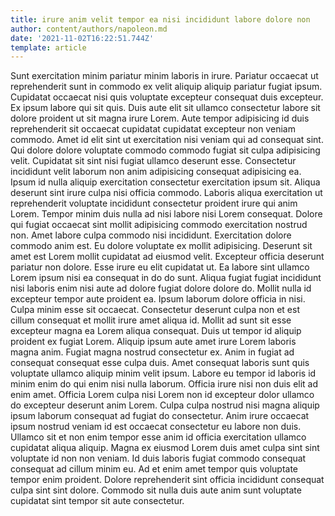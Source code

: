 ```yaml
---
title: irure anim velit tempor ea nisi incididunt labore dolore non
author: content/authors/napoleon.md
date: '2021-11-02T16:22:51.744Z'
template: article
---
```


Sunt exercitation minim pariatur minim laboris in irure. Pariatur occaecat ut reprehenderit sunt in commodo ex velit aliquip aliquip pariatur fugiat ipsum. Cupidatat occaecat nisi quis voluptate excepteur consequat duis excepteur. Ex ipsum labore qui sit quis. Duis aute elit sit ullamco consectetur labore sit dolore proident ut sit magna irure Lorem.
Aute tempor adipisicing id duis reprehenderit sit occaecat cupidatat cupidatat excepteur non veniam commodo. Amet id elit sint ut exercitation nisi veniam qui ad consequat sint. Qui dolore dolore voluptate commodo commodo fugiat sit culpa adipisicing velit. Cupidatat sit sint nisi fugiat ullamco deserunt esse. Consectetur incididunt velit laborum non anim adipisicing consequat adipisicing ea. Ipsum id nulla aliquip exercitation consectetur exercitation ipsum sit. Aliqua deserunt sint irure culpa nisi officia commodo. Laboris aliqua exercitation ut reprehenderit voluptate incididunt consectetur proident irure qui anim Lorem.
Tempor minim duis nulla ad nisi labore nisi Lorem consequat. Dolore qui fugiat occaecat sint mollit adipisicing commodo exercitation nostrud non. Amet labore culpa commodo nisi incididunt. Exercitation dolore commodo anim est. Eu dolore voluptate ex mollit adipisicing.
Deserunt sit amet est Lorem mollit cupidatat ad eiusmod velit. Excepteur officia deserunt pariatur non dolore. Esse irure eu elit cupidatat ut. Ea labore sint ullamco Lorem ipsum nisi ea consequat in do do sunt. Aliqua fugiat fugiat incididunt nisi laboris enim nisi aute ad dolore fugiat dolore dolore do. Mollit nulla id excepteur tempor aute proident ea. Ipsum laborum dolore officia in nisi. Culpa minim esse sit occaecat.
Consectetur deserunt culpa non et est cillum consequat et mollit irure amet aliqua id. Mollit ad sunt sit esse excepteur magna ea Lorem aliqua consequat. Duis ut tempor id aliquip proident ex fugiat Lorem. Aliquip ipsum aute amet irure Lorem laboris magna anim. Fugiat magna nostrud consectetur ex. Anim in fugiat ad consequat consequat esse culpa duis. Amet consequat laboris sunt quis voluptate ullamco aliquip minim velit ipsum. Labore eu tempor id laboris id minim enim do qui enim nisi nulla laborum.
Officia irure nisi non duis elit ad enim amet. Officia Lorem culpa nisi Lorem non id excepteur dolor ullamco do excepteur deserunt anim Lorem. Culpa culpa nostrud nisi magna aliquip ipsum laborum consequat ad fugiat do consectetur. Anim irure occaecat ipsum nostrud veniam id est occaecat consectetur eu labore non duis. Ullamco sit et non enim tempor esse anim id officia exercitation ullamco cupidatat aliqua aliquip. Magna ex eiusmod Lorem duis amet culpa sint sint voluptate id non non veniam.
Id duis laboris fugiat commodo consequat consequat ad cillum minim eu. Ad et enim amet tempor quis voluptate tempor enim proident. Dolore reprehenderit sint officia incididunt consequat culpa sint sint dolore. Commodo sit nulla duis aute anim sunt voluptate cupidatat sint tempor sit aute consectetur.
